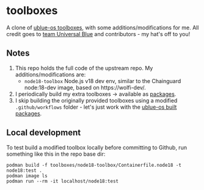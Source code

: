 # toolboxes

A clone of [ublue-os toolboxes](https://github.com/ublue-os/toolboxes), with some additions/modifications for me. All credit goes to [team Universal Blue](https://universal-blue.org/) and contributors - my hat's off to you!

## Notes

1. This repo holds the full code of the upstream repo. My additions/modifications are:
   * `node18-toolbox` Node.js v18 dev env, similar to the Chainguard node:18-dev image, based on https://wolfi-dev/.
1. I periodically build my extra toolboxes -> available as [packages](https://github.com/hirnidrin?tab=packages&repo_name=toolboxes).
1. I skip building the originally provided toolboxes using a modified `.github/workflows` folder - let's just work with the [ublue-os built packages](https://github.com/orgs/ublue-os/packages?repo_name=toolboxes).

## Local development

To test build a modified toolbox locally before committing to Github, run something like this in the repo base dir:
```
podman build -f toolboxes/node18-toolbox/Containerfile.node18 -t node18:test .
podman image ls
podman run --rm -it localhost/node18:test
```
